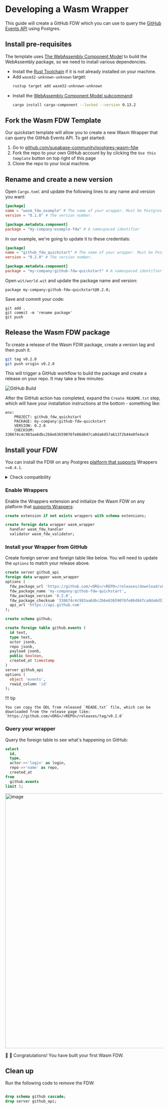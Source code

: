 # Developing a Wasm Wrapper

This guide will create a GitHub FDW which you can use to query the [GitHub Events API](https://api.github.com/events) using Postgres.

## Install pre-requisites

The template uses [The WebAssembly Component Model](https://component-model.bytecodealliance.org/) to build the WebAssembly package, so we need to install various dependencies.

- Install the [Rust Toolchain](https://www.rust-lang.org/tools/install) if it is not already installed on your machine.
- Add `wasm32-unknown-unknown` target:
  ```bash
  rustup target add wasm32-unknown-unknown
  ```
- Install the [WebAssembly Component Model subcommand](https://github.com/bytecodealliance/cargo-component):
  ```bash
  cargo install cargo-component --locked --version 0.13.2
  ```

## Fork the Wasm FDW Template

Our quickstart template will allow you to create a new Wasm Wrapper that can query the GitHub Events API. To get started:

1. Go to [github.com/supabase-community/postgres-wasm-fdw](https://github.com/supabase-community/postgres-wasm-fdw)
2. Fork the repo to your own GitHub account by by clicking the `Use this template` button on top right of this page
3. Clone the repo to your local machine.

## Rename and create a new version

Open `Cargo.toml` and update the following lines to any name and version you want:

```toml
[package]
name = "wasm_fdw_example" # The name of your wrapper. Must be Postgres compatible.
version = "0.1.0" # The version number.

[package.metadata.component]
package = "my-company:example-fdw" # A namespaced identifier
```

In our example, we're going to update it to these credentials:

```toml
[package]
name = "github_fdw_quickstart" # The name of your wrapper. Must be Postgres compatible.
version = "0.2.0" # The version number.

[package.metadata.component]
package = "my-company:github-fdw-quickstart" # A namespaced identifier
```

Open `wit/world.wit` and update the package name and version:

```
package my-company:github-fdw-quickstart@0.2.0;
```

Save and commit your code:

```
git add .
git commit -m 'rename package'
git push
```

## Release the Wasm FDW package

To create a release of the Wasm FDW package, create a version tag and then push it.

```bash
git tag v0.2.0
git push origin v0.2.0
```

This will trigger a GitHub workflow to build the package and create a release on your repo. It may take a few minutes:

![GitHub Build](/wrappers/assets/wasm-build.png)

After the GitHub action has completed, expand the `Create README.txt` step, which will have your installation instructions at the bottom - something like:

```
env:
    PROJECT: github_fdw_quickstart
    PACKAGE: my-company:github-fdw-quickstart
    VERSION: 0.2.0
    CHECKSUM: 338674c4c983aa6dbc2b6e63659076fe86d847ca0da6d57a61372b44e0fe4ac9
```

## Install your FDW

You can install the FDW on any Postgres [platform that supports](/wrappers/#supported-platforms) Wrappers `>=0.4.1`.

<details>

<summary>Check compatibility</summary>

```sql
select *
from pg_available_extension_versions
where name = 'wrappers';
```

</details>

### Enable Wrappers

Enable the Wrappers extension and initialize the Wasm FDW on any platform that [supports Wrappers](/wrappers/#supported-platforms):

```sql
create extension if not exists wrappers with schema extensions;

create foreign data wrapper wasm_wrapper
  handler wasm_fdw_handler
  validator wasm_fdw_validator;
```

### Install your Wrapper from GitHub

Create foreign server and foreign table like below. You will need to update the `options` to match your release above.

```sql
create server github_api
foreign data wrapper wasm_wrapper
options (
  fdw_package_url 'https://github.com/<ORG>/<REPO>/releases/download/v0.2.0/github_fdw_quickstart.wasm',
  fdw_package_name 'my-company:github-fdw-quickstart',
  fdw_package_version '0.2.0',
  fdw_package_checksum '338674c4c983aa6dbc2b6e63659076fe86d847ca0da6d57a61372b44e0fe4ac9',
  api_url 'https://api.github.com'
);

create schema github;

create foreign table github.events (
  id text,
  type text,
  actor jsonb,
  repo jsonb,
  payload jsonb,
  public boolean,
  created_at timestamp
)
server github_api
options (
  object 'events',
  rowid_column 'id'
);
```

!!! tip

    You can copy the DDL from released `READE.txt` file, which can be downloaded from the release page like: `https://github.com/<ORG>/<REPO>/releases/tag/v0.2.0`

### Query your wrapper

Query the foreign table to see what's happening on GitHub:

```sql
select
  id,
  type,
  actor->>'login' as login,
  repo->>'name' as repo,
  created_at
from
  github.events
limit 5;
```

<img width="812" alt="image" src="https://github.com/user-attachments/assets/53e963cb-6e8f-44f8-9f2e-f0edc73ddf3a">

👏 👏 Congratulations! You have built your first Wasm FDW.

## Clean up

Run the following code to remove the FDW:

```sql

drop schema github cascade;
drop server github_api;
```
